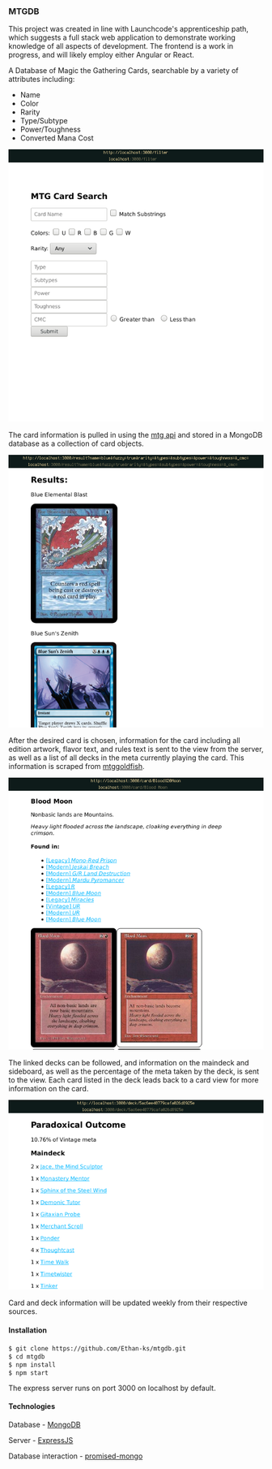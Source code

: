 ### MTGDB
This project was created in line with Launchcode's apprenticeship path, which suggests a full stack web application to demonstrate working knowledge of all aspects of development.
The frontend is a work in progress, and will likely employ either Angular or React.

A Database of Magic the Gathering Cards, searchable by a variety of attributes including:
* Name
* Color
* Rarity
* Type/Subtype
* Power/Toughness
* Converted Mana Cost

![filter page](docs/main_search.png)

The card information is pulled in using the [mtg api](https://docs.magicthegathering.io/) and stored in a MongoDB database as a collection of card objects.

![search results](docs/search_results.png)

After the desired card is chosen, information for the card including all edition artwork, flavor text, and rules text is sent to the view from the server, 
as well as a list of all decks in the meta currently playing the card. This information is scraped from [mtggoldfish](http://www.mtggoldfish.com).

![card view](docs/card_view.png)

The linked decks can be followed, and information on the maindeck and sideboard, as well as the percentage of the meta taken by the deck, is sent to the view.
Each card listed in the deck leads back to a card view for more information on the card.

![deck view](docs/deck_view.png)

Card and deck information will be updated weekly from their respective sources.

#### Installation
    $ git clone https://github.com/Ethan-ks/mtgdb.git
    $ cd mtgdb
    $ npm install
    $ npm start
The express server runs on port 3000 on localhost by default.

#### Technologies
Database - [MongoDB](https://github.com/mafintosh/mongojs)

Server - [ExpressJS](https://expressjs.com/)

Database interaction - [promised-mongo](https://github.com/gordonmleigh/promised-mongo)
